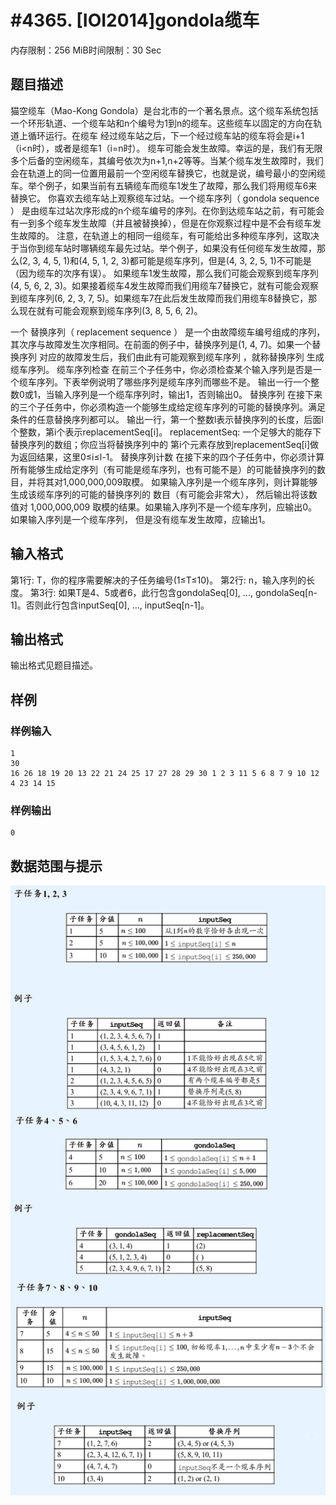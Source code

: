 # #4365. [IOI2014]gondola缆车

内存限制：256 MiB时间限制：30 Sec

## 题目描述

猫空缆车（Mao-Kong Gondola）是台北市的一个著名景点。这个缆车系统包括一个环形轨道、一个缆车站和n个编号为1到n的缆车。这些缆车以固定的方向在轨道上循环运行。在缆车 经过缆车站之后，下一个经过缆车站的缆车将会是i+1（i<n时），或者是缆车1（i=n时）。
缆车可能会发生故障。幸运的是，我们有无限多个后备的空闲缆车，其编号依次为n+1,n+2等等。当某个缆车发生故障时，我们会在轨道上的同一位置用最前一个空闲缆车替换它，也就是说，编号最小的空闲缆车。举个例子，如果当前有五辆缆车而缆车1发生了故障，那么我们将用缆车6来替换它。
你喜欢去缆车站上观察缆车过站。一个缆车序列（ gondola sequence ） 是由缆车过站次序形成的n个缆车编号的序列。在你到达缆车站之前，有可能会有一到多个缆车发生故障（并且被替换掉），但是在你观察过程中是不会有缆车发生故障的。
注意，在轨道上的相同一组缆车，有可能给出多种缆车序列，这取决于当你到缆车站时哪辆缆车最先过站。举个例子，如果没有任何缆车发生故障，那么(2, 3, 4, 5, 1)和(4, 5, 1, 2, 3)都可能是缆车序列，但是(4, 3, 2, 5, 1)不可能是（因为缆车的次序有误）。
如果缆车1发生故障，那么我们可能会观察到缆车序列(4, 5, 6, 2, 3)。如果接着缆车4发生故障而我们用缆车7替换它，就有可能会观察到缆车序列(6, 2, 3, 7, 5)。如果缆车7在此后发生故障而我们用缆车8替换它，那么现在就有可能会观察到缆车序列(3, 8, 5, 6, 2)。
 
一个 替换序列（ replacement sequence ） 是一个由故障缆车编号组成的序列，其次序与故障发生次序相同。在前面的例子中，替换序列是(1, 4, 7)。如果一个替换序列 对应的故障发生后，我们由此有可能观察到缆车序列 ，就称替换序列 生成缆车序列。
缆车序列检查
在前三个子任务中，你必须检查某个输入序列是否是一个缆车序列。下表举例说明了哪些序列是缆车序列而哪些不是。
输出一行一个整数0或1，当输入序列是一个缆车序列时，输出1，否则输出0。
替换序列
在接下来的三个子任务中，你必须构造一个能够生成给定缆车序列的可能的替换序列。满足条件的任意替换序列都可以。
输出一行，第一个整数l表示替换序列的长度，后面l个整数，第i个表示replacementSeq[i]。
replacementSeq: 一个足够大的能存下替换序列的数组；你应当将替换序列中的
第i个元素存放到replacementSeq[i]做为返回结果，这里0&le;i&le;l-1。
替换序列计数
在接下来的四个子任务中，你必须计算所有能够生成给定序列（有可能是缆车序列，也有可能不是）的可能替换序列的数目，并将其对1,000,000,009取模。 
如果输入序列是一个缆车序列，则计算能够生成该缆车序列的可能的替换序列的
数目（有可能会非常大）， 然后输出将该数值对 1,000,000,009 取模的结果。如果输入序列不是一个缆车序列，应输出0。如果输入序列是一个缆车序列，
但是没有缆车发生故障，应输出1。

## 输入格式

第1行: T，你的程序需要解决的子任务编号(1&le;T&le;10)。
第2行: n，输入序列的长度。
第3行: 如果T是4、5或者6，此行包含gondolaSeq[0], ..., gondolaSeq[n-1]。否则此行包含inputSeq[0], ..., inputSeq[n-1]。

## 输出格式

输出格式见题目描述。
 

## 样例

### 样例输入

    
    1
    30
    16 26 18 19 20 13 22 21 24 25 17 27 28 29 30 1 2 3 11 5 6 8 7 9 10 12 4 23 14 15
     
     
    

### 样例输出

    
    0
    

## 数据范围与提示

![](upload/201512/aa.png)
